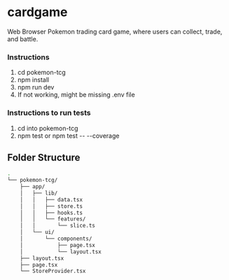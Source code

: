 # cardgame
Web Browser Pokemon trading card game, where users can collect, trade, and battle.

### Instructions
1. cd pokemon-tcg
2. npm install
3. npm run dev
4. If not working, might be missing .env file

### Instructions to run tests
1. cd into pokemon-tcg
2. npm test or npm test -- --coverage

## Folder Structure
```bash
.
└── pokemon-tcg/
    ├── app/
    │   ├── lib/
    │   │   ├── data.tsx
    │   │   ├── store.ts
    │   │   ├── hooks.ts
    │   │   └── features/
    │   │       └── slice.ts
    │   └── ui/
    │       └── components/
    │           ├── page.tsx
    │           └── layout.tsx
    ├── layout.tsx
    ├── page.tsx
    └── StoreProvider.tsx
```
